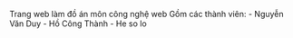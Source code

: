 Trang web làm đồ án môn công nghệ web
Gồm các thành viên:
    - Nguyễn Văn Duy
    - Hồ Công Thành
    - He so lo
